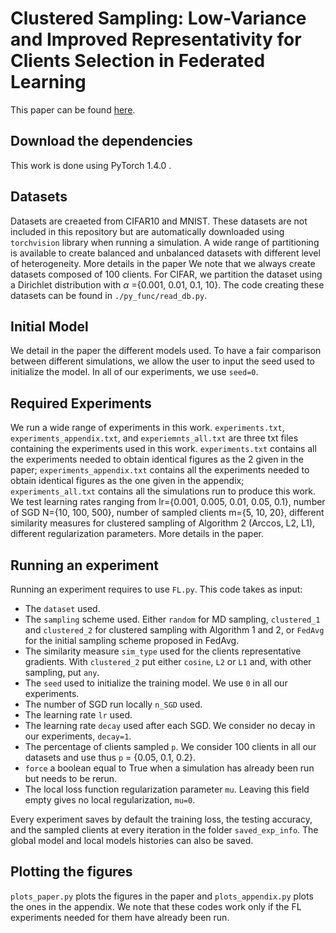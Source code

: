 # Clustered Sampling: Low-Variance and Improved Representativity for Clients Selection in Federated Learning

This paper can be found [here](http://proceedings.mlr.press/v139/fraboni21a.html).

## Download the dependencies

This work is done using PyTorch 1.4.0 .


## Datasets

Datasets are creaeted from CIFAR10 and MNIST. These datasets are not included in this repository but are automatically downloaded using `torchvision` library when running a simulation. A wide range of partitioning is available to create balanced and unbalanced datasets with different level of heterogeneity. More details in the paper We note that we always create datasets composed of 100 clients. For CIFAR, we partition the dataset using a Dirichlet distribution with $\alpha$ =\{0.001, 0.01, 0.1, 10\}. The code creating these datasets can be found in `./py_func/read_db.py`. 


## Initial Model

We detail in the paper the different models used. To have a fair comparison between different simulations, we allow the user to input the seed used to initialize the model. In all of our experiments, we use `seed=0`.


## Required Experiments

We run a wide range of experiments in this work. `experiments.txt`, `experiments_appendix.txt`, and `experiemnts_all.txt` are three txt files containing the experiments used in this work. `experiments.txt` contains all the experiments needed to obtain identical figures as the 2 given in the paper; `experiments_appendix.txt` contains all the experiments needed to obtain identical figures as the one given in the appendix; `experiments_all.txt` contains all the simulations run to produce this work. We test learning rates ranging from lr=\{0.001, 0.005, 0.01, 0.05, 0.1\}, number of SGD N=\{10, 100, 500\}, number of sampled clients m=\{5, 10, 20\}, different similarity measures for clustered sampling of Algorithm 2 (Arccos, L2, L1), different regularization parameters. More details in the paper.


## Running an experiment

Running an experiment requires to use `FL.py`. This code takes as input:
- The `dataset` used.
- The `sampling` scheme used. Either `random` for MD sampling, `clustered_1` and `clustered_2` for clustered sampling with Algorithm 1 and 2, or `FedAvg` for the initial sampling scheme proposed in FedAvg.
- The similarity measure `sim_type` used for the clients representative gradients. With `clustered_2` put either `cosine`, `L2` or `L1` and, with other sampling, put `any`. 
- The `seed` used to initialize the training model. We use `0` in all our experiments. 
- The number of SGD run locally `n_SGD` used. 
- The learning rate `lr` used. 
- The learning rate `decay` used after each SGD. We consider no decay in our experiments, `decay=1`.
- The percentage of clients sampled `p`. We consider 100 clients in all our datasets and use thus `p` = \{0.05, 0.1, 0.2\}.
- `force` a boolean equal to True when a simulation has already been run but needs to be rerun.
- The local loss function regularization parameter `mu`. Leaving this field empty gives no local regularization, `mu=0`.

Every experiment saves by default the training loss, the testing accuracy, and the sampled clients at every iteration in the folder `saved_exp_info`. The global model and local models histories can also be saved.


## Plotting the figures
`plots_paper.py` plots the figures in the paper and `plots_appendix.py` plots the ones in the appendix. We note that these codes work only if the FL experiments needed for them have already been run.







